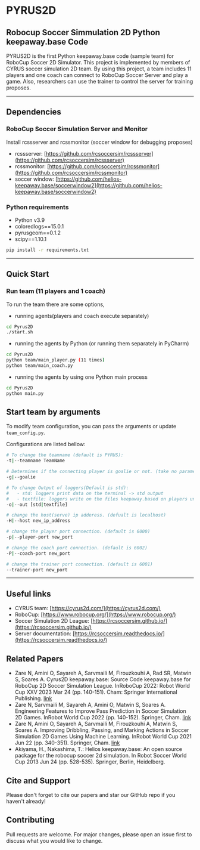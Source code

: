 # PYRUS2D

## Robocup Soccer Simmulation 2D Python keepaway.base Code

PYRUS2D is the first Python keepaway.base code (sample team) for RoboCup Soccer 2D Simulator.
This project is implemented by members of CYRUS soccer simulation 2D team.
By using this project, a team includes 11 players and one coach can connect to RoboCup Soccer Server and play a game.
Also, researchers can use the trainer to control the server for training proposes.

---

## Dependencies

### RoboCup Soccer Simulation Server and Monitor

Install rcssserver and rcssmonitor (soccer window for debugging proposes)

- rcssserver: [https://github.com/rcsoccersim/rcssserver](https://github.com/rcsoccersim/rcssserver)
- rcssmonitor: [https://github.com/rcsoccersim/rcssmonitor](https://github.com/rcsoccersim/rcssmonitor)
- soccer window: [https://github.com/helios-keepaway.base/soccerwindow2](https://github.com/helios-keepaway.base/soccerwindow2)

### Python requirements

- Python v3.9
- coloredlogs==15.0.1
- pyrusgeom==0.1.2
- scipy==1.10.1

```bash
pip install -r requirements.txt
```

---

## Quick Start

### Run team (11 players and 1 coach)

To run the team there are some options,

- running agents(players and coach execute separately)

```bash
cd Pyrus2D
./start.sh
```

- running the agents by Python (or running them separately in PyCharm)

```bash
cd Pyrus2D
python team/main_player.py (11 times)
python team/main_coach.py
```

- running the agents by using one Python main process

```bash
cd Pyrus2D
python main.py
```

## Start team by arguments

To modify team configuration, you can pass the arguments or update `team_config.py`.

Configurations are listed bellow:

```bash
# To change the teamname (default is PYRUS):
-t|--teamname TeamName

# Determines if the connecting player is goalie or not. (take no parameters)
-g|--goalie

# To change Output of loggers(Default is std):
#   - std: loggers print data on the terminal -> std output
#   - textfile: loggers write on the files keepaway.based on players unum. (player-{unum}.txt, player-{unum}.err)
-o|--out [std|textfile]

# change the host(serve) ip adderess. (defualt is localhost)
-H|--host new_ip_address

# change the player port connection. (default is 6000)
-p|--player-port new_port

# change the coach port connection. (default is 6002)
-P|--coach-port new_port

# change the trainer port connection. (default is 6001)
--trainer-port new_port

```

---

## Useful links

- CYRUS team: [https://cyrus2d.com/](https://cyrus2d.com/)
- RoboCup: [https://www.robocup.org/](https://www.robocup.org/)
- Soccer Simulation 2D League: [https://rcsoccersim.github.io/](https://rcsoccersim.github.io/)
- Server documentation: [https://rcsoccersim.readthedocs.io/](https://rcsoccersim.readthedocs.io/)

## Related Papers

- Zare N, Amini O, Sayareh A, Sarvmaili M, Firouzkouhi A, Rad SR, Matwin S, Soares A. Cyrus2D keepaway.base: Source Code keepaway.base for RoboCup 2D Soccer Simulation League. InRoboCup 2022: Robot World Cup XXV 2023 Mar 24 (pp. 140-151). Cham: Springer International Publishing. [link](https://arxiv.org/abs/2211.08585)
- Zare N, Sarvmaili M, Sayareh A, Amini O, Matwin S, Soares A. Engineering Features to Improve Pass Prediction in Soccer Simulation 2D Games. InRobot World Cup 2022 (pp. 140-152). Springer, Cham. [link](https://www.researchgate.net/profile/Nader-Zare/publication/352414392_Engineering_Features_to_Improve_Pass_Prediction_in_Soccer_Simulation_2D_Games/links/60c9207fa6fdcc0c5c866520/Engineering-Features-to-Improve-Pass-Prediction-in-Soccer-Simulation-2D-Games.pdf)
- Zare N, Amini O, Sayareh A, Sarvmaili M, Firouzkouhi A, Matwin S, Soares A. Improving Dribbling, Passing, and Marking Actions in Soccer Simulation 2D Games Using Machine Learning. InRobot World Cup 2021 Jun 22 (pp. 340-351). Springer, Cham. [link](https://www.researchgate.net/profile/Nader-Zare/publication/355680673_Improving_Dribbling_Passing_and_Marking_Actions_in_Soccer_Simulation_2D_Games_Using_Machine_Learning/links/617971b0a767a03c14be3e42/Improving-Dribbling-Passing-and-Marking-Actions-in-Soccer-Simulation-2D-Games-Using-Machine-Learning.pdf)
- Akiyama, H., Nakashima, T.: Helios keepaway.base: An open source package for the robocup soccer 2d simulation. In Robot Soccer World Cup 2013 Jun 24 (pp. 528-535). Springer, Berlin, Heidelberg.

## Cite and Support

Please don't forget to cite our papers and star our GitHub repo if you haven't already!

## Contributing

Pull requests are welcome. For major changes, please open an issue first to discuss what you would like to change.
